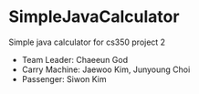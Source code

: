# SimpleJavaCalculator
Simple java calculator for cs350 project 2

- Team Leader: Chaeeun God
- Carry Machine: Jaewoo Kim, Junyoung Choi
- Passenger: Siwon Kim
